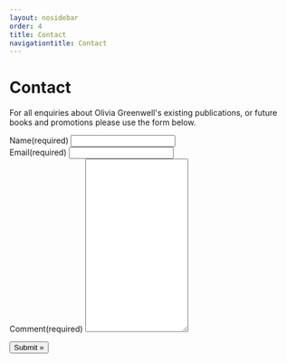 ```yaml
---
layout: nosidebar
order: 4
title: Contact
navigationtitle: Contact
---
```

# Contact

For all enquiries about Olivia Greenwell's existing publications, or future books and promotions please use the form below.

<div id='contact-form-3'>
<form action='https://formspree.io/oliviagreenwell@inspiringlifedesign.com' method='post' class='contact-form commentsblock'>

<div>
	<label for='g3-name' class='grunion-field-label name'>Name<span>(required)</span></label>
	<input type='text' name='name' id='g3-name' value='' class='name'  required aria-required='true'/>
</div>

<div>
	<label for='g3-email' class='grunion-field-label email'>Email<span>(required)</span></label>
	<input type='email' name='email' id='g3-email' value='' class='email'  required aria-required='true'/>
</div>

<div>
	<label for='contact-form-comment-g3-comment' class='grunion-field-label textarea'>Comment<span>(required)</span></label>
	<textarea name='comment' id='contact-form-comment-g3-comment' rows='20' class='textarea'  required aria-required='true'></textarea>
</div>
<p class='contact-submit'>
	<input type='submit' value='Submit &#187;' class='pushbutton-wide'/>
  <input type="hidden" name="_subject" value="New submission!" />
  <input type="text" name="_gotcha" style="display:none" />
</p>
</form>
</div>
